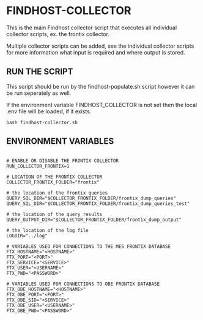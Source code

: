 # FINDHOST-COLLECTOR

This is the main Findhost collector script that executes all individual collector scripts, ex. the frontix collector.

Multiple collector scripts can be added, see the individual collector scripts for more information what input is required and where output is stored.

## RUN THE SCRIPT

This script should be run by the findhost-populate.sh script however it can be run seperately as well.

If the environment variable FINDHOST_COLLECTOR is not set then the local .env file will be loaded, if it exists.

```
bash findhost-collector.sh
```

## ENVIRONMENT VARIABLES

```

# ENABLE OR DISABLE THE FRONTIX COLLECTOR
RUN_COLLECTOR_FRONTIX=1

# LOCATION OF THE FRONTIX COLLECTOR
COLLECTOR_FRONTIX_FOLDER="frontix"

# the location of the frontix queries
QUERY_SQL_DIR="$COLLECTOR_FRONTIX_FOLDER/frontix_dump_queries"
QUERY_SQL_DIR="$COLLECTOR_FRONTIX_FOLDER/frontix_dump_queries_test"

# the location of the query results
QUERY_OUTPUT_DIR="$COLLECTOR_FRONTIX_FOLDER/frontix_dump_output"

# the location of the log file
LOGDIR="../log"

# VARIABLES USED FOR CONNECTIONS TO THE MES FRONTIX DATABASE
FTX_HOSTNAME="<HOSTNAME>"
FTX_PORT="<PORT>"
FTX_SERVICE="<SERVICE>"
FTX_USER="<USERNAME>"
FTX_PWD="<PASSWORD>"

# VARIABLES USED FOR CONNECTIONS TO OBE FRONTIX DATABASE
FTX_OBE_HOSTNAME="<HOSTNAME>"
FTX_OBE_PORT="<PORT>"
FTX_OBE_SID="<SERVICE>"
FTX_OBE_USER="<USERNAME>"
FTX_OBE_PWD="<PASSWORD>"
```
